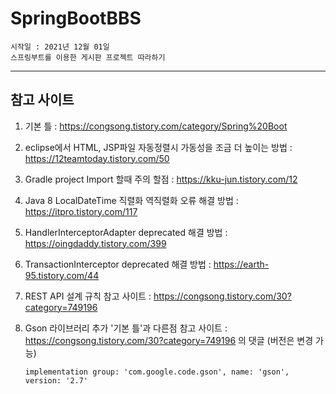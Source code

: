 # SpringBootBBS
    시작일 : 2021년 12월 01일 
    스프링부트를 이용한 게시판 프로젝트 따라하기
---
## 참고 사이트

1. 기본 틀 : https://congsong.tistory.com/category/Spring%20Boot

2. eclipse에서 HTML, JSP파일 자동정렬시 가동성을 조금 더 높이는 방법 : https://12teamtoday.tistory.com/50

3. Gradle project Import 할때 주의 할점 : https://kku-jun.tistory.com/12

4. Java 8 LocalDateTime 직렬화 역직렬화 오류 해결 방법 : https://itpro.tistory.com/117

5. HandlerInterceptorAdapter deprecated 해결 방법 : https://oingdaddy.tistory.com/399

6. TransactionInterceptor deprecated 해결 방법 : https://earth-95.tistory.com/44

7. REST API 설계 규칙 참고 사이트 : https://congsong.tistory.com/30?category=749196

8. Gson 라이브러리 추가 '기본 틀'과 다른점 참고 사이트 : https://congsong.tistory.com/30?category=749196 의 댓글 (버전은 변경 가능)
    ```
    implementation group: 'com.google.code.gson', name: 'gson', version: '2.7' 
    ```